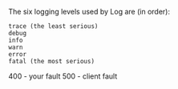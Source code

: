 The six logging levels used by Log are (in order):

    trace (the least serious)
    debug
    info
    warn
    error
    fatal (the most serious)

400 - your fault
500 - client fault
